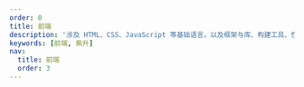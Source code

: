 ```yaml
---
order: 0
title: 前端
description: '涉及 HTML、CSS、JavaScript 等基础语言，以及框架与库、构建工具、性能优化等相关知识。 翻译成英语'
keywords: [前端, 紫升]
nav:
  title: 前端
  order: 3
---
```

